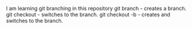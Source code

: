 I am learning git branching in this repository
git branch <branchname> - creates a branch.
git checkout <branchname> - switches to the  branch.
git checkout -b <branchname> - creates and switches to the branch.

